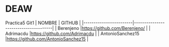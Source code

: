 # DEAW
Practica5 Git1
| NOMBRE                 | GITHUB                		|
|------------------------|--------------------------------------|
| Berenjeno		 |https://github.com/Berenjeno/  	|
| Adrimacdu		 |https://github.com/Adrimacdu		|
| AntonioSanchez15	 |https://github.com/AntonioSanchez15	|
